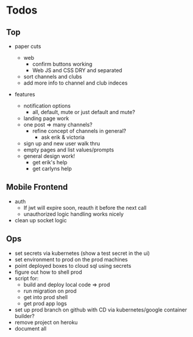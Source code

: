 # Todos

## Top
- paper cuts
  - web
    - confirm buttons working
    - Web JS and CSS DRY and separated
  - sort channels and clubs
  - add more info to channel and club indeces

- features
  - notification options
    - all, default, mute
      or just default and mute?
  - landing page work
  - one post => many channels?
    - refine concept of channels in general?
      - ask erik & victoria
  - sign up and new user walk thru
  - empty pages and list values/prompts
  - general design work!
    - get erik's help
    - get carlyns help

## Mobile Frontend
  - auth
    - If jwt will expire soon, reauth it before the next call
    - unauthorized logic handling works nicely
  - clean up socket logic

## Ops
- set secrets via kubernetes (show a test secret in the ui)
- set environment to prod on the prod machines
- point deployed boxes to cloud sql using secrets
- figure out how to shell prod
- script for:
  - build and deploy local code => prod
  - run migration on prod
  - get into prod shell
  - get prod app logs
- set up prod branch on github with CD via
  kubernetes/google container builder?
- remove project on heroku
- document all
